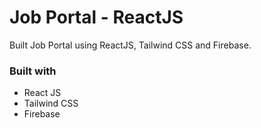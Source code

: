 # Job Portal - ReactJS

Built Job Portal using ReactJS, Tailwind CSS and Firebase.



### Built with

- React JS
- Tailwind CSS
- Firebase
